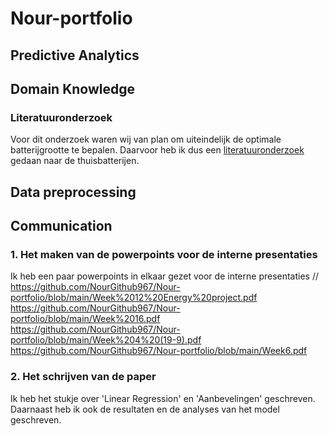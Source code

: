 # Nour-portfolio
## Predictive Analytics
## Domain Knowledge
### Literatuuronderzoek
Voor dit onderzoek waren wij van plan om uiteindelijk de optimale batterijgrootte te bepalen. Daarvoor heb ik dus een [literatuuronderzoek](https://github.com/NourGithub967/Nour-portfolio/blob/main/Lito%20thuisbatterijen.pdf) gedaan naar de thuisbatterijen.

## Data preprocessing
## Communication
### 1. Het maken van de powerpoints voor de interne presentaties
Ik heb een paar powerpoints in elkaar gezet voor de interne presentaties //
https://github.com/NourGithub967/Nour-portfolio/blob/main/Week%2012%20Energy%20project.pdf
https://github.com/NourGithub967/Nour-portfolio/blob/main/Week%2016.pdf
https://github.com/NourGithub967/Nour-portfolio/blob/main/Week%204%20(19-9).pdf
https://github.com/NourGithub967/Nour-portfolio/blob/main/Week6.pdf
### 2. Het schrijven van de paper
Ik heb het stukje over 'Linear Regression' en 'Aanbevelingen' geschreven. Daarnaast heb ik ook de resultaten en de analyses van het model geschreven.

